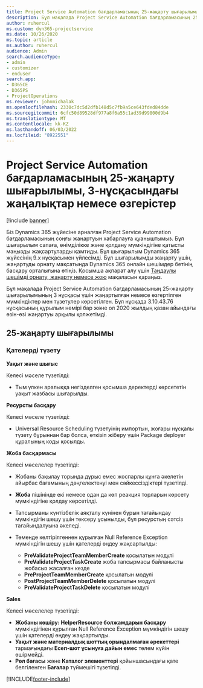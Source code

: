 ```yaml
---
title: Project Service Automation бағдарламасының 25-жаңарту шығарылымы, 3-нұсқасындағы жаңалықтар немесе өзгерістер
description: Бұл мақалада Project Service Automation бағдарламасының 25-жаңарту шығарылымының 3 нұсқасындағы қолжетімді мүмкіндіктер мен түзетулер берілген.
author: ruhercul
ms.custom: dyn365-projectservice
ms.date: 10/26/2020
ms.topic: article
ms.author: ruhercul
audience: Admin
search.audienceType:
- admin
- customizer
- enduser
search.app:
- D365CE
- D365PS
- ProjectOperations
ms.reviewer: johnmichalak
ms.openlocfilehash: 2330c7dc5d2dfb148d5c7fb9a5ce643fded84dde
ms.sourcegitcommit: 6cfc50d89528df977a8f6a55c1ad39d99800d9b4
ms.translationtype: MT
ms.contentlocale: kk-KZ
ms.lasthandoff: 06/03/2022
ms.locfileid: "8922551"
---
```

# <a name="whats-new-or-changed-in-project-service-automation-update-release-25-v3"></a>Project Service Automation бағдарламасының 25-жаңарту шығарылымы, 3-нұсқасындағы жаңалықтар немесе өзгерістер

[!include [banner](../includes/psa-now-project-operations.md)]

Біз Dynamics 365 жүйесіне арналған Project Service Automation бағдарламасының соңғы жаңартуын хабарлауға қуаныштымыз. Бұл шығарылым сапаға, өнімділікке және қолдану мүмкіндігіне қатысты маңызды жақсартуларды қамтиды. Бұл шығарылым Dynamics 365 жүйесінің 9.x нұсқасымен үйлесімді. Бұл шығарылымды жаңарту үшін, жаңартуды орнату мақсатында Dynamics 365 онлайн шешімдер бетінің басқару орталығына өтіңіз. Қосымша ақпарат алу үшін [Таңдаулы шешімді орнату, жаңарту немесе жою](/power-platform/admin/install-remove-preferred-solution) мақаласын қараңыз.

Бұл мақалада Project Service Automation бағдарламасының 25-жаңарту шығарылымының 3 нұсқасы үшін жаңартылған немесе өзгертілген мүмкіндіктер мен түзетулер көрсетілген. Бұл нұсқада 3.10.43.76 нұсқасының құрылым нөмірі бар және ол 2020 жылдың қазан айындағы өзін-өзі жаңартуы арқылы қолжетімді.

## <a name="update-release-25"></a>25-жаңарту шығарылымы

### <a name="bug-fixes"></a>Қателерді түзету

**Уақыт және шығыс**

Келесі мәселе түзетілді:

- Тым үлкен аралыққа негізделген қосымша деректерді көрсететін уақыт жазбасы шығарылды.

**Ресурсты басқару**

Келесі мәселе түзетілді:

- Universal Resource Scheduling түзетуінің импортын, жоғары нұсқалы түзету бұрыннан бар болса, өткізіп жіберу үшін Package deployer құралының коды қосылды.

**Жоба басқармасы**

Келесі мәселелер түзетілді:

- Жобаны бақылау торында дұрыс емес жоспарлы құнға әкелетін айырбас бағамының дөңгелектенуі мен сәйкессіздіктері түзетілді.
- **Жоба** пішінінде екі немесе одан да көп реакция торларын көрсету мүмкіндігіне қолдау көрсетілді.
- Тапсырманы күнтізбелік аяқталу күнінен бұрын тағайындау мүмкіндігін шешу үшін тексеру ұсынылды, бұл ресурстың сәтсіз тағайындалуына әкеледі.
- Төменде келтірілгеннен құрылған Null Reference Exception мүмкіндігін шешу үшін қателерді өңдеу жақсартылды:

    - **PreValidateProjectTeamMemberCreate** қосылатын модулі
    - **PreValidateProjectTaskCreate** жоба тапсырмасы байланысты жобасыз жасалған кезде
    - **PreProjectTeamMemberCreate** қосылатын модулі
    - **PostProjectTeamMemberDelete** қосылатын модулі
    - **PreValidateProjectTaskDelete** қосылатын модулі

**Sales**

Келесі мәселелер түзетілді:

- **Жобаны көшіру: HelperResource болжамдарын басқару** мүмкіндігінен құрылған Null Reference Exception мүмкіндігін шешу үшін қателерді өңдеу жақсартылды.
- **Уақыт және материалдық шоттың орындалмаған әрекеттері** тармағындағы **Есеп-шот ұсынуға дайын емес** төлем күйін өшірмейді.
- **Рөл бағасы** және **Каталог элементтері** қойыншасындағы қате белгіленген **Бағалар** түймешігі түзетілді.


[!INCLUDE[footer-include](../includes/footer-banner.md)]

